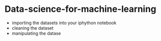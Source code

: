 # Data-science-for-machine-learning
* importing the datasets into your iphython notebook
* cleaning the dataset
* manipulating the datase
